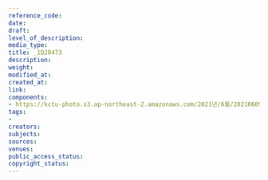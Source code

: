 ```yaml
---
reference_code: 
date: 
draft: 
level_of_description: 
media_type: 
title: _1D20473
description: 
weight: 
modified_at: 
created_at: 
link: 
components:
- https://kctu-photo.s3.ap-northeast-2.amazonaws.com/2021년/6월/20210609_산재사망+노동자+추모분향소+및+농성장+설치/_1D20473.jpg
tags:
- 
creators: 
subjects: 
sources: 
venues: 
public_access_status: 
copyright_status: 
---
```

